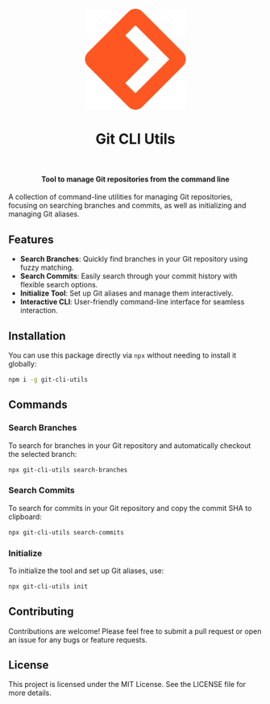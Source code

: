 <h1 align="center">
  <br>
    <img src="./logo.png" alt="logo" width="200">
  <br><br>
  Git CLI Utils
  <br>
  <br>
</h1>

<h4 align="center">Tool to manage Git repositories from the command line</h4>

A collection of command-line utilities for managing Git repositories, focusing on searching branches and commits, as well as initializing and managing Git aliases.

## Features

- **Search Branches**: Quickly find branches in your Git repository using fuzzy matching.
- **Search Commits**: Easily search through your commit history with flexible search options.
- **Initialize Tool**: Set up Git aliases and manage them interactively.
- **Interactive CLI**: User-friendly command-line interface for seamless interaction.

## Installation

You can use this package directly via `npx` without needing to install it globally:

```bash
npm i -g git-cli-utils
```

## Commands

### Search Branches

To search for branches in your Git repository and automatically checkout the selected branch:

```bash
npx git-cli-utils search-branches
```

### Search Commits

To search for commits in your Git repository and copy the commit SHA to clipboard:

```bash
npx git-cli-utils search-commits
```

### Initialize

To initialize the tool and set up Git aliases, use:

```bash
npx git-cli-utils init
```

## Contributing

Contributions are welcome! Please feel free to submit a pull request or open an issue for any bugs or feature requests.

## License

This project is licensed under the MIT License. See the LICENSE file for more details.
